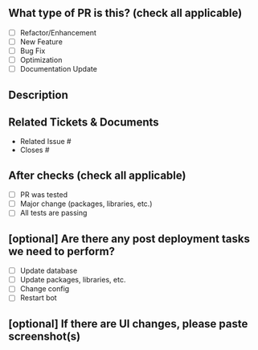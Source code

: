 ## What type of PR is this? (check all applicable)

- [ ] Refactor/Enhancement
- [ ] New Feature
- [ ] Bug Fix
- [ ] Optimization
- [ ] Documentation Update

## Description
<!--
Try to describe it as precisely as possible
-->

## Related Tickets & Documents
<!--
For pull requests that relate or close an issue, please include them below.
We like to follow [Github's guidance on linking issues to pull requests](https://docs.github.com/en/issues/tracking-your-work-with-issues/linking-a-pull-request-to-an-issue).

For example having the text: "closes #1234" would connect the current pull request to issue 1234.
And when we merge the pull request, Github will automatically close the issue.
-->

- Related Issue #
- Closes #

## After checks (check all applicable)

- [ ] PR was tested
- [ ] Major change (packages, libraries, etc.)
- [ ] All tests are passing

## [optional] Are there any post deployment tasks we need to perform?

- [ ] Update database
- [ ] Update packages, libraries, etc.
- [ ] Change config
- [ ] Restart bot

## [optional] If there are UI changes, please paste screenshot(s)
